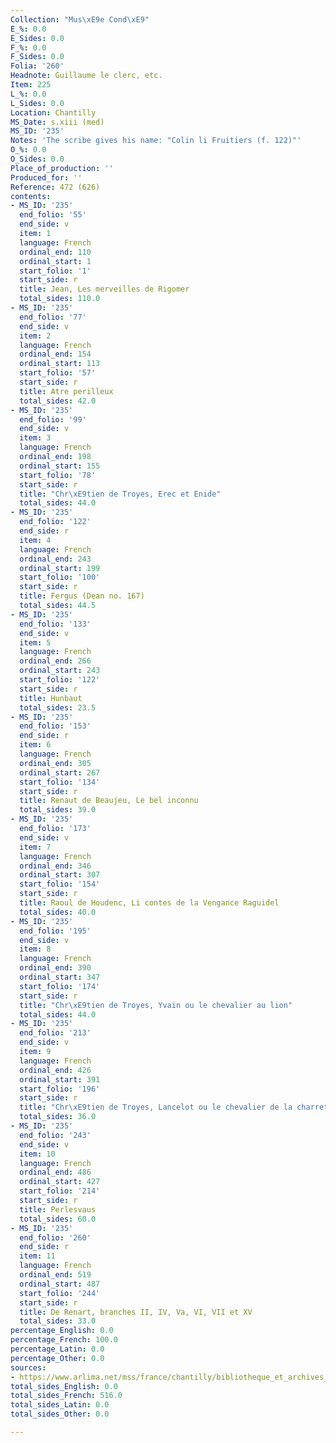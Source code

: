 ```yaml
---
Collection: "Mus\xE9e Cond\xE9"
E_%: 0.0
E_Sides: 0.0
F_%: 0.0
F_Sides: 0.0
Folia: '260'
Headnote: Guillaume le clerc, etc.
Item: 225
L_%: 0.0
L_Sides: 0.0
Location: Chantilly
MS_Date: s.xiii (med)
MS_ID: '235'
Notes: 'The scribe gives his name: "Colin li Fruitiers (f. 122)"'
O_%: 0.0
O_Sides: 0.0
Place_of_production: ''
Produced_for: ''
Reference: 472 (626)
contents:
- MS_ID: '235'
  end_folio: '55'
  end_side: v
  item: 1
  language: French
  ordinal_end: 110
  ordinal_start: 1
  start_folio: '1'
  start_side: r
  title: Jean, Les merveilles de Rigomer
  total_sides: 110.0
- MS_ID: '235'
  end_folio: '77'
  end_side: v
  item: 2
  language: French
  ordinal_end: 154
  ordinal_start: 113
  start_folio: '57'
  start_side: r
  title: Atre perilleux
  total_sides: 42.0
- MS_ID: '235'
  end_folio: '99'
  end_side: v
  item: 3
  language: French
  ordinal_end: 198
  ordinal_start: 155
  start_folio: '78'
  start_side: r
  title: "Chr\xE9tien de Troyes, Erec et Enide"
  total_sides: 44.0
- MS_ID: '235'
  end_folio: '122'
  end_side: r
  item: 4
  language: French
  ordinal_end: 243
  ordinal_start: 199
  start_folio: '100'
  start_side: r
  title: Fergus (Dean no. 167)
  total_sides: 44.5
- MS_ID: '235'
  end_folio: '133'
  end_side: v
  item: 5
  language: French
  ordinal_end: 266
  ordinal_start: 243
  start_folio: '122'
  start_side: r
  title: Hunbaut
  total_sides: 23.5
- MS_ID: '235'
  end_folio: '153'
  end_side: r
  item: 6
  language: French
  ordinal_end: 305
  ordinal_start: 267
  start_folio: '134'
  start_side: r
  title: Renaut de Beaujeu, Le bel inconnu
  total_sides: 39.0
- MS_ID: '235'
  end_folio: '173'
  end_side: v
  item: 7
  language: French
  ordinal_end: 346
  ordinal_start: 307
  start_folio: '154'
  start_side: r
  title: Raoul de Houdenc, Li contes de la Vengance Raguidel
  total_sides: 40.0
- MS_ID: '235'
  end_folio: '195'
  end_side: v
  item: 8
  language: French
  ordinal_end: 390
  ordinal_start: 347
  start_folio: '174'
  start_side: r
  title: "Chr\xE9tien de Troyes, Yvain ou le chevalier au lion"
  total_sides: 44.0
- MS_ID: '235'
  end_folio: '213'
  end_side: v
  item: 9
  language: French
  ordinal_end: 426
  ordinal_start: 391
  start_folio: '196'
  start_side: r
  title: "Chr\xE9tien de Troyes, Lancelot ou le chevalier de la charrette"
  total_sides: 36.0
- MS_ID: '235'
  end_folio: '243'
  end_side: v
  item: 10
  language: French
  ordinal_end: 486
  ordinal_start: 427
  start_folio: '214'
  start_side: r
  title: Perlesvaus
  total_sides: 60.0
- MS_ID: '235'
  end_folio: '260'
  end_side: r
  item: 11
  language: French
  ordinal_end: 519
  ordinal_start: 487
  start_folio: '244'
  start_side: r
  title: De Renart, branches II, IV, Va, VI, VII et XV
  total_sides: 33.0
percentage_English: 0.0
percentage_French: 100.0
percentage_Latin: 0.0
percentage_Other: 0.0
sources:
- https://www.arlima.net/mss/france/chantilly/bibliotheque_et_archives_du_chateau/0472.html
total_sides_English: 0.0
total_sides_French: 516.0
total_sides_Latin: 0.0
total_sides_Other: 0.0

---
```

